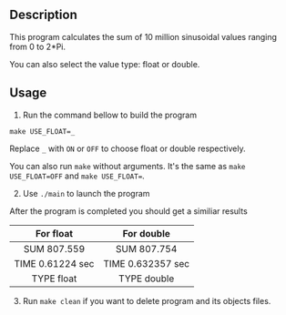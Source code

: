 ## Description
This program calculates the sum of 10 million sinusoidal values ranging from 0 to 2*Pi.

You can also select the value type: float or double.
## Usage
1. Run the command bellow to build the program
```
make USE_FLOAT=_
```
Replace `_` with `ON` or `OFF` to choose float or double respectively.

You can also run `make` without arguments. It's the same as  `make USE_FLOAT=OFF` and `make USE_FLOAT=`.

2. Use `./main` to launch the program

After the program is completed you should get a similiar results

| For float  | For double |
|:-------------:|:-------------:|
| SUM 807.559 | SUM 807.754 |
| TIME 0.61224 sec | TIME 0.632357 sec |
| TYPE float | TYPE double |

3. Run `make clean` if you want to delete program and its objects files.
